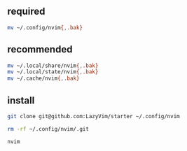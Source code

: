 ## required

```sh
mv ~/.config/nvim{,.bak}
```

## recommended

```sh
mv ~/.local/share/nvim{,.bak}
mv ~/.local/state/nvim{,.bak}
mv ~/.cache/nvim{,.bak}
```

## install

```sh
git clone git@github.com:LazyVim/starter ~/.config/nvim

rm -rf ~/.config/nvim/.git

nvim
```

